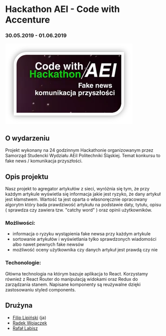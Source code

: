 # Hackathon AEI - Code with Accenture

### 30.05.2019 - 01.06.2019

![Hackathon AEI logo](https://raw.githubusercontent.com/filiplipinski/hackathon-aei/master/public/hackathon.png)

## O wydarzeniu

Projekt wykonany na 24 godzinnym Hackathonie organizowanym przez Samorząd Studencki Wydziału AEiI Politechniki Śląskiej.
Temat konkursu to fake news / komunikacja przyszłości.

## Opis projektu
Nasz projekt to agregator artykułów z sieci, wyróżnia się tym, że przy każdym artykule wyświetla się informacja jakie jest ryzyko, że dany artykuł jest kłamstwem. Wartość ta jest oparta o własnoręcznie opracowany algorytm który bada prawdziwość artykułu na podstawie daty, tytułu, opisu ( sprawdza czy zawiera tzw. "catchy word" ) oraz opinii użytkowników.

### Możliwości:

- informacja o ryzyku wystąpienia fake newsa przy każdym artykule
- sortowanie artykułów i wyświetlania tylko sprawdzonych wiadomości albo nawet pewnych fake newsów
- możliwość oceny użytkownika czy danych artykuł jest prawdą czy nie

### Techonologie:
Główna technologia na którym bazuje aplikacja to React. Korzystamy również z React Router do manipulacją widokami oraz Redux do zarządzania stanem. Napisane komponenty są reużywalne dzięki zastosowaniu styled components.

## Drużyna

- [Filip Lipiński](https://github.com/filiplipinski) (ja)
- [Radek Wojaczek](https://github.com/Skotee)
- [Rafał Labisz](https://github.com/rafallabisz)

